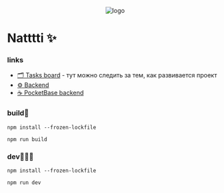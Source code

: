 <p align="center">
  <img src="https://github.com/fedorovvvv/natti-site/blob/cff4cd62f0f037a75c0bf5207a1ebca5986c441d/static/mstile-70x70.png" alt="logo">
<p>

# Natttti ✨

### links

- [🗂️ Tasks board](https://github.com/users/fedorovvvv/projects/3/views/1) - тут можно следить за тем, как развивается проект
- [⚙️ Backend](https://github.com/eveloth/natti-chat-bot)
- [☕️ PocketBase backend](https://github.com/fedorovvvv/natttti-pocketbase-backend)

### build🧱

```
npm install --frozen-lockfile
```

```
npm run build
```

### dev🧑🏽‍💻

```
npm install --frozen-lockfile
```

```
npm run dev
```
